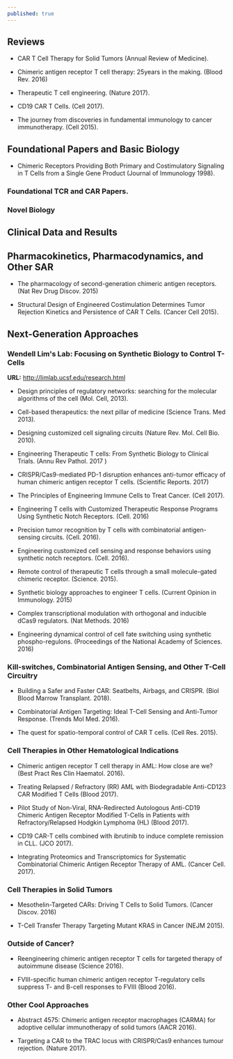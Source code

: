 ```yaml
---
published: true
---
```



## Reviews

- CAR T Cell Therapy for Solid Tumors (Annual Review of Medicine). 

- Chimeric antigen receptor T cell therapy: 25years in the making. (Blood Rev. 2016)

- Therapeutic T cell engineering. (Nature 2017). 

- CD19 CAR T Cells. (Cell 2017).

- The journey from discoveries in fundamental immunology to cancer immunotherapy. (Cell 2015). 



## Foundational Papers and Basic Biology 

- Chimeric Receptors Providing Both Primary and Costimulatory Signaling in T Cells from a Single Gene Product (Journal of Immunology 1998).




### Foundational TCR and CAR Papers.

### Novel Biology




## Clinical Data and Results 


## Pharmacokinetics, Pharmacodynamics, and Other SAR

- The pharmacology of second-generation chimeric antigen receptors. (Nat Rev Drug Discov. 2015)

- Structural Design of Engineered Costimulation Determines Tumor Rejection Kinetics and Persistence of CAR T Cells. (Cancer Cell 2015).



## Next-Generation Approaches


### Wendell Lim's Lab: Focusing on Synthetic Biology to Control T-Cells

**URL:** http://limlab.ucsf.edu/research.html

- Design principles of regulatory networks: searching for the molecular algorithms of the cell (Mol. Cell, 2013).

- Cell-based therapeutics: the next pillar of medicine (Science Trans. Med 2013).

- Designing customized cell signaling circuits (Nature Rev. Mol. Cell Bio. 2010).

- Engineering Therapeutic T cells: From Synthetic Biology to Clinical Trials. (Annu Rev Pathol. 2017 )

- CRISPR/Cas9-mediated PD-1 disruption enhances anti-tumor efficacy of human chimeric antigen receptor T cells. (Scientific Reports. 2017)

- The Principles of Engineering Immune Cells to Treat Cancer. (Cell 2017).

- Engineering T cells with Customized Therapeutic Response Programs Using Synthetic Notch Receptors. (Cell. 2016)

- Precision tumor recognition by T cells with combinatorial antigen-sensing circuits. (Cell. 2016).

- Engineering customized cell sensing and response behaviors using synthetic notch receptors. (Cell. 2016). 

- Remote control of therapeutic T cells through a small molecule-gated chimeric receptor. (Science. 2015).

- Synthetic biology approaches to engineer T cells. (Current Opinion in Immunology. 2015)

- Complex transcriptional modulation with orthogonal and inducible dCas9 regulators. (Nat Methods. 2016)

- Engineering dynamical control of cell fate switching using synthetic phospho-regulons. (Proceedings of the National Academy of Sciences. 2016)



### Kill-switches, Combinatorial Antigen Sensing, and Other T-Cell Circuitry

- Building a Safer and Faster CAR: Seatbelts, Airbags, and CRISPR. (Biol Blood Marrow Transplant. 2018).

- Combinatorial Antigen Targeting: Ideal T-Cell Sensing and Anti-Tumor Response. (Trends Mol Med. 2016).

- The quest for spatio-temporal control of CAR T cells. (Cell Res. 2015). 




### Cell Therapies in Other Hematological Indications

- Chimeric antigen receptor T cell therapy in AML: How close are we? (Best Pract Res Clin Haematol. 2016). 

- Treating Relapsed / Refractory (RR) AML with Biodegradable Anti-CD123 CAR Modified T Cells (Blood 2017).

- Pilot Study of Non-Viral, RNA-Redirected Autologous Anti-CD19 Chimeric Antigen Receptor Modified T-Cells in Patients with Refractory/Relapsed Hodgkin Lymphoma (HL) (Blood 2017). 

- CD19 CAR-T cells combined with ibrutinib to induce complete remission in CLL. (JCO 2017).

- Integrating Proteomics and Transcriptomics for Systematic Combinatorial Chimeric Antigen Receptor Therapy of AML. (Cancer Cell. 2017). 



### Cell Therapies in Solid Tumors

- Mesothelin-Targeted CARs: Driving T Cells to Solid Tumors. (Cancer Discov. 2016)

- T-Cell Transfer Therapy Targeting Mutant KRAS in Cancer (NEJM 2015).



### Outside of Cancer?

- Reengineering chimeric antigen receptor T cells for targeted therapy of autoimmune disease (Science 2016).

- FVIII-specific human chimeric antigen receptor T-regulatory cells suppress T- and B-cell responses to FVIII (Blood 2016).



### Other Cool Approaches

- Abstract 4575: Chimeric antigen receptor macrophages (CARMA) for adoptive cellular immunotherapy of solid tumors (AACR 2016).

- Targeting a CAR to the TRAC locus with CRISPR/Cas9 enhances tumour rejection. (Nature 2017).

